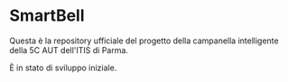 # SmartBell
Questa è la repository ufficiale del progetto della campanella intelligente della 5C AUT dell'ITIS di Parma.

È in stato di sviluppo iniziale.
